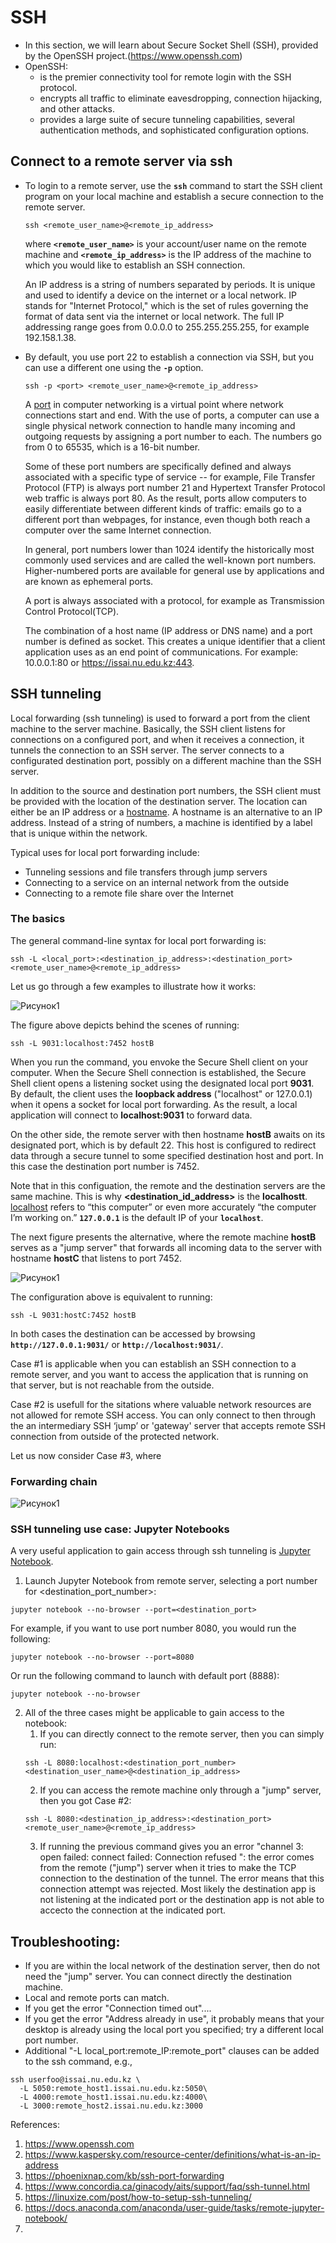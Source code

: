 # SSH 

   - In this section, we will learn about Secure Socket Shell (SSH), provided by the OpenSSH project.(https://www.openssh.com)
   - OpenSSH:
      - is the premier connectivity tool for remote login with the SSH protocol. 
      - encrypts all traffic to eliminate eavesdropping, connection hijacking, and other attacks. 
      - provides a large suite of secure tunneling capabilities, several authentication methods, and sophisticated configuration options.
   
   ## Connect to a remote server via ssh

   - To login to a remote server, use the **`ssh`** command to start the SSH client program on your local machine and establish a secure connection to the remote server.
     
     ```
     ssh <remote_user_name>@<remote_ip_address>
     ```
     
     where **`<remote_user_name>`** is your account/user name on the remote machine and **`<remote_ip_address>`** is the IP address of the machine to which you would like to establish an SSH connection.
     
     An IP address is a string of numbers separated by periods. It is unique and used to identify a device on the internet or a local network. IP stands for "Internet Protocol," which is the set of rules governing the format of data sent via the internet or local network. The full IP addressing range goes from 0.0.0.0 to 255.255.255.255, for example 192.158.1.38.
     
   - By default, you use port 22 to establish a connection via SSH, but you can use a different one using the **`-p`** option.
     ```
     ssh -p <port> <remote_user_name>@<remote_ip_address> 
     ```
     A [port](https://github.com/nomadicpeople/linux_tutorial/blob/main/docs/06-Networking/02-Ports.md) in computer networking is a virtual point where network connections start and end. With the use of ports, a computer can use a single physical network connection to handle many incoming and outgoing requests by assigning a port number to each. The numbers go from 0 to 65535, which is a 16-bit number.
     
     Some of these port numbers are specifically defined and always associated with a specific type of service -- for example, File Transfer Protocol (FTP) is always port number 21 and Hypertext Transfer Protocol web traffic is always port 80. As the result, ports allow computers to easily differentiate between different kinds of traffic: emails go to a different port than webpages, for instance, even though both reach a computer over the same Internet connection.

      In general, port numbers lower than 1024 identify the historically most commonly used services and are called the well-known port numbers. Higher-numbered ports are available for general use by applications and are known as ephemeral ports.

      A port is always associated with a protocol, for example as Transmission Control Protocol(TCP). 
      
      The combination of a host name (IP address or DNS name) and a port number is defined as socket. This creates a unique identifier that a client application uses as an end point of communications. For example: 10.0.0.1:80 or https://issai.nu.edu.kz:443. 
   
   ## SSH tunneling
   
Local forwarding (ssh tunneling) is used to forward a port from the client machine to the server machine. Basically, the SSH client listens for connections on a configured port, and when it receives a connection, it tunnels the connection to an SSH server. The server connects to a configurated destination port, possibly on a different machine than the SSH server. 

In addition to  the source and destination port numbers, the SSH client must be provided with the location of the destination server. The location can either be an IP address or a [hostname](https://en.wikipedia.org/wiki/Hostname).  A hostname is an alternative to an IP address. Instead of a string of numbers, a machine is identified by a label that is unique within the network.

Typical uses for local port forwarding include:

 - Tunneling sessions and file transfers through jump servers
 - Connecting to a service on an internal network from the outside
 - Connecting to a remote file share over the Internet


 ### The basics
 The general command-line syntax for local port forwarding is:
 ```
 ssh -L <local_port>:<destination_ip_address>:<destination_port> <remote_user_name>@<remote_ip_address> 
 ```
Let us go through a few examples to illustrate how it works:

![Рисунок1](https://github.com/nomadicpeople/linux_tutorial/blob/8c180be42e0d6bb7126e92c20939122d3f653011/images/ssh_tunnel_1.png)

The figure above depicts behind the scenes of running:
```
ssh -L 9031:localhost:7452 hostB
```
When you run the command, you envoke the Secure Shell client on your computer. When the Secure Shell connection is established, the Secure Shell client opens a listening socket using the designated local port **9031**. By default, the client uses the **loopback address** ("localhost" or 127.0.0.1) when it opens a socket for local port forwarding. As the result, a local application will connect to **localhost:9031** to forward data.   

On the other side, the remote server with then hostname **hostB** awaits on its designated port, which is by default 22. This host is configured to redirect data through a secure tunnel to some specified destination host and port. In this case the destination port number is 7452. 

Note that in this configuation, the remote and the destination servers are the same machine. This is why **<destination_id_address>** is the **localhostt**. [localhost](https://www.hostinger.com/tutorials/what-is-localhost) refers to “this computer” or even more accurately “the computer I’m working on.” **`127.0.0.1`** is the default IP of your **`localhost`**.


The next figure presents the alternative, where the remote machine **hostB** serves as a "jump server" that forwards all incoming data to the server with hostname **hostC** that listens to port 7452. 

![Рисунок1](https://github.com/nomadicpeople/linux_tutorial/blob/8c180be42e0d6bb7126e92c20939122d3f653011/images/ssh_tunnel_2.png)

The configuration above is equivalent to running:
```
ssh -L 9031:hostC:7452 hostB
```
In both cases the destination can be accessed by browsing  **`http://127.0.0.1:9031/`** or  **`http://localhost:9031/`**.

Case #1 is applicable when you can establish an SSH connection to a remote server, and you want to access the application that is running on that server, but is not reachable from the outside.

Case #2 is usefull for the sitations where valuable network resources are not allowed for remote SSH access. You can only connect to then through the an intermediary SSH ‘jump’ or 'gateway' server that accepts remote SSH connection from outside of the protected network.

Let us now consider Case #3, where 
### Forwarding chain   
![Рисунок1](https://github.com/nomadicpeople/linux_tutorial/blob/8c180be42e0d6bb7126e92c20939122d3f653011/images/ssh_tunnel_3.png)
 


### SSH tunneling use case: Jupyter Notebooks
A very useful application to gain access through ssh tunneling is [Jupyter Notebook](https://docs.anaconda.com/anaconda/user-guide/tasks/remote-jupyter-notebook/).
   1. Launch Jupyter Notebook from remote server, selecting a port number for <destination_port_number>:
   ```
   jupyter notebook --no-browser --port=<destination_port>
   ```
   For example, if you want to use port number 8080, you would run the following:
   ```
   jupyter notebook --no-browser --port=8080
   ```
   Or run the following command to launch with default port (8888):
   ```
   jupyter notebook --no-browser
   ```
   2. All of the three cases might be applicable to gain access to the notebook:
      1. If you can directly connect to the remote server, then you can simply run:
      ```
      ssh -L 8080:localhost:<destination_port_number> <destination_user_name>@<destination_ip_address>
      ```
      2. If you can access the remote machine only through a "jump" server, then you got Case #2:
      ```
      ssh -L 8080:<destination_ip_address>:<destination_port> <remote_user_name>@<remote_ip_address>
      ```
      3. If running the previous command gives you an error "channel 3: open failed: connect failed: Connection refused ": the error comes from the remote ("jump") server when it tries to make the TCP connection to the destination of the tunnel. The error means that this connection attempt was rejected. Most likely the destination app is not listening at the indicated port or the destination app is not able to accecto the connection at the indicated port. 

 ## Troubleshooting:
 - If you are within the local network of the destination server, then do not need the "jump" server. You can connect directly the destination machine. 
 - Local and remote ports can match.
 - If you get the error "Connection timed out"....
 - If you get the error "Address already in use", it probably means that your desktop is already using the local port you specified; try a different local port number.
 - Additional "-L local_port:remote_IP:remote_port" clauses can be added to the ssh command, e.g.,
 ```
 ssh userfoo@issai.nu.edu.kz \
   -L 5050:remote_host1.issai.nu.edu.kz:5050\
   -L 4000:remote_host1.issai.nu.edu.kz:4000\
   -L 3000:remote_host2.issai.nu.edu.kz:3000
   ```

 

References:
1. https://www.openssh.com
2. https://www.kaspersky.com/resource-center/definitions/what-is-an-ip-address
3. https://phoenixnap.com/kb/ssh-port-forwarding
4. https://www.concordia.ca/ginacody/aits/support/faq/ssh-tunnel.html
5. https://linuxize.com/post/how-to-setup-ssh-tunneling/
6. https://docs.anaconda.com/anaconda/user-guide/tasks/remote-jupyter-notebook/
7. 
